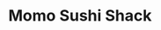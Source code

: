 ---
layout: place
title: "Momo Sushi Shack"
permalink: /new-york/brooklyn/momo-sushi-shack.html
stateAbbr: NY
stateName: New York
cityName: Brooklyn
seo:
  name: "Momo Sushi Shack"
  type: Restaurant
  links: null
description: "Momo Sushi Shack serves delicious sushi in Brooklyn, New York. Try fresh Japanese dishes for a great dining experience. "
place_id: ChIJ34aX5gBcwokREbremOF3FIY
photos:
  - name: >-
      places/ChIJ34aX5gBcwokREbremOF3FIY/photos/AeeoHcL2Ef65-EqDfM8seppsmv8VunRfn-pCU4QDaxVgfnnIUb7rlf2naVVPkTUMFcRMikyJYoPPwo3IgKK64XghlVpnW450bcycdDLVksBi4glv10sHlQkbwLnR6nJ4SOBHD2R7m-rPcw2UpJstIIcsRGmJ73GCFrMFmBpGgqvtQTVYxJGiJlV_ZgQaMvji-dBbrg3mM0w_mVojKX4WqIBsbHFQtHq7koIyuWWRNkEHDJKOdkf9neiASSu-uZQdjBKDgO6fq8qx4ejvmhw2McBY3lDFFbyhZpcICu07qh9KuuzU2nvPXMQgUoMuY2f1KM_eFPC4NJ-8sK3PyFtOTu1m3Z1pIzECnGbsoBk249SUrvr7D_5BX_C5tEJcogj4uPsjqQ1ipOygDW-6YhXXkXziXNc5gizqlzGN24Llk95a9VDh_8Ft
    widthPx: 4032
    heightPx: 3024
    authorAttributions:
      - displayName: Stephen
        uri: https://maps.google.com/maps/contrib/113841403151685207398
        photoUri: >-
          https://lh3.googleusercontent.com/a-/ALV-UjX5PvWscREX12L8djCjrHVuY4oelHbPyCP3B-6lR2HlWN-7y5CfPA=s100-p-k-no-mo
    flagContentUri: >-
      https://www.google.com/local/imagery/report/?cb_client=maps_api_places.places_api&image_key=!1e10!2sCIHM0ogKEICAgID4y7nqvgE&hl=en-US
    googleMapsUri: >-
      https://www.google.com/maps/place//data=!3m4!1e2!3m2!1sCIHM0ogKEICAgID4y7nqvgE!2e10!4m2!3m1!1s0x89c25c00e69786df:0x861477e198deba11
  - name: >-
      places/ChIJ34aX5gBcwokREbremOF3FIY/photos/AeeoHcKT7zRiOz-CMK9_NIkP0slfzj2zsMhW97GajV0M-s-hilDZsUwoN5X3pmmTnbgeLKcytXhog5rVqv3sbQGfDWfKcyercfQUGtYjmGIl_0L2eQ6diQr1CIwQzCavUzdaU4G81gVdJtje0LX40g-943IVEJXIT3kocex0_wElePUsqZ7w77hFoCAz7Ubl4GAOaVmAWh0j4n7-0dtRkGUr8AcR5fDvD8RSiVcIxbCUswCuCbmqN1-8vtJnZgXJ1Z94E4P7UYupoHS89A4i1NA7pO4rEaX_WFjZuApBHeoU1sjaqA
    widthPx: 2400
    heightPx: 2400
    authorAttributions:
      - displayName: Momo Sushi Shack
        uri: https://maps.google.com/maps/contrib/108320625197752383523
        photoUri: >-
          https://lh3.googleusercontent.com/a-/ALV-UjXEVMIOrCJBKlmDZHsnZNSeRkQubm_PJ_n5poUfSm8-0SaiwdU=s100-p-k-no-mo
    flagContentUri: >-
      https://www.google.com/local/imagery/report/?cb_client=maps_api_places.places_api&image_key=!1e10!2sAF1QipOxC0N9ZeAl83p7rLe4FJUxec25WGXiBZIj02qq&hl=en-US
    googleMapsUri: >-
      https://www.google.com/maps/place//data=!3m4!1e2!3m2!1sAF1QipOxC0N9ZeAl83p7rLe4FJUxec25WGXiBZIj02qq!2e10!4m2!3m1!1s0x89c25c00e69786df:0x861477e198deba11
  - name: >-
      places/ChIJ34aX5gBcwokREbremOF3FIY/photos/AeeoHcK_JF4hyHfi4DvHLIz9wPYu0ueaSP1Ek5Z5SqQTclQic6xZcbDNxdBn86KYI4aFpASAZRZQl88gubWrZtxyUEcJvGod_JioE8RLhD4rbwqJHhEjoQkznYcVG41xkP-RiF3DAg4fntZ90bRiaw8ZDgsuXbz1uKsAiH3Bzqt1htnqjUhqFakV5l7kurHPh__3w-455SxUqQYQ4rPerqo52533eUq_smh7giqfpM3SLFO-LOaBzGSUWacEB4f9njA-XuLdzp7nV8DtUvoXeFQlG5EhAhrvqOQL71TQkHDE2F1ltg
    widthPx: 4032
    heightPx: 3024
    authorAttributions:
      - displayName: Momo Sushi Shack
        uri: https://maps.google.com/maps/contrib/108320625197752383523
        photoUri: >-
          https://lh3.googleusercontent.com/a-/ALV-UjXEVMIOrCJBKlmDZHsnZNSeRkQubm_PJ_n5poUfSm8-0SaiwdU=s100-p-k-no-mo
    flagContentUri: >-
      https://www.google.com/local/imagery/report/?cb_client=maps_api_places.places_api&image_key=!1e10!2sAF1QipPq8EJcbKQ-sidJANSK67bBM2yqPSh-ff0VGTcg&hl=en-US
    googleMapsUri: >-
      https://www.google.com/maps/place//data=!3m4!1e2!3m2!1sAF1QipPq8EJcbKQ-sidJANSK67bBM2yqPSh-ff0VGTcg!2e10!4m2!3m1!1s0x89c25c00e69786df:0x861477e198deba11
  - name: >-
      places/ChIJ34aX5gBcwokREbremOF3FIY/photos/AeeoHcJ8OSCLMDMENA69a7jvf_u72YSidd0DlVR2yERtESjfldBXlYTvnLMpHPQ0Qnu0bgPUvtesczCsOmYENI5uAW03I_CrFo0UoZK_nWjFRImmlQvIsOzN8mIoxp6o6Rb_W1G6Y1DD8zXoEKeNYayNeDI3ydW6xGnNb7fF_hasyGPoG3pmG6y-nIcGqUjtHBV-7y0W3KSoIyM7LlfI6R8iCae3kfvGvr_Cm6pXhcffxDRAkD3Eeb-vF-Za8qIIHVvP9JUfU7YuiGbXnb-2MYvJjHQlcNLjGiVnhJs4nFMrMSenX51-DghOCA5_UboTL76UadPFaGFF-u6-ijN_8461R35UBJtNC4Tp9FJxen0z--NHcJPvOdczcbHXcJOtMXe2-o4JmJljDUqhZMwLAuWFiL4m9JrVynTs0MzELiXR90U
    widthPx: 3000
    heightPx: 4000
    authorAttributions:
      - displayName: Benjamin Mei
        uri: https://maps.google.com/maps/contrib/110886317897186384077
        photoUri: >-
          https://lh3.googleusercontent.com/a-/ALV-UjVDaMPwhseIrnJ_lqwODRz5eFKl8zzEw1aHPxw_fPGEQfiA6xAB=s100-p-k-no-mo
    flagContentUri: >-
      https://www.google.com/local/imagery/report/?cb_client=maps_api_places.places_api&image_key=!1e10!2sCIHM0ogKEICAgIDuyqX9dQ&hl=en-US
    googleMapsUri: >-
      https://www.google.com/maps/place//data=!3m4!1e2!3m2!1sCIHM0ogKEICAgIDuyqX9dQ!2e10!4m2!3m1!1s0x89c25c00e69786df:0x861477e198deba11
  - name: >-
      places/ChIJ34aX5gBcwokREbremOF3FIY/photos/AeeoHcKTPFgLILPlo6n31lK1WBDAlQFo72Zf95Q613yk7a8DcLq4SjuPjoUyzOzGV5EHaUgsr28tkZ8_eIEOhg1BDPgqybyy7GVqcqZIq3IwfyxprG_Sb3ambdQiaxXTZ8X80sWWpNEfk3BISQ47ZRSUSjgryWkiK9LU5d-zMb7gWX48sIYqq3lo84sCZ6LumFYSPIhoreYISIOmbbhnnUpmp8NmAHqRFnNPnOsUBnoKVlKCyr3lasuOSlT6voO8-zFjfoMK5acwgrQJhTktSfsEvXSxF_Xj4-w64d1vxSfkL-0Jua8zuTftBVdigU3JmeCB2NEwrif6bt9gmIq9j6XEUqABUpHIjime395MVzEMx4IfEVfDzd7RqQJ8OKHeTuVOxQpcspIy0PhsQ2Iy_TJinqljR1PeeGnpBteCy1-BB1VhQA
    widthPx: 4032
    heightPx: 3024
    authorAttributions:
      - displayName: Stephen
        uri: https://maps.google.com/maps/contrib/113841403151685207398
        photoUri: >-
          https://lh3.googleusercontent.com/a-/ALV-UjX5PvWscREX12L8djCjrHVuY4oelHbPyCP3B-6lR2HlWN-7y5CfPA=s100-p-k-no-mo
    flagContentUri: >-
      https://www.google.com/local/imagery/report/?cb_client=maps_api_places.places_api&image_key=!1e10!2sCIHM0ogKEICAgID4y7nACA&hl=en-US
    googleMapsUri: >-
      https://www.google.com/maps/place//data=!3m4!1e2!3m2!1sCIHM0ogKEICAgID4y7nACA!2e10!4m2!3m1!1s0x89c25c00e69786df:0x861477e198deba11
  - name: >-
      places/ChIJ34aX5gBcwokREbremOF3FIY/photos/AeeoHcLSDRAi215tBc7IUgQdyNDGv5NjTCD5N43jQrAUyUvqztTh0FcnxTdz-Y_2IzN8d-XNnXowUGvepgpvDNozKMha_9Ra_7GpUA8Fj5KXWOV2DrBxrzkrFJ0UrS8N5EYW7JwXruoagzygoofrNmwMQhdVbHpj4RtoeTaijRkce__eM50VbH8EbhCpHq86I-gcF4FpuujaqjoqhpJWSGCrvJl-CnTB_DciqNhIDlK9W_xum_2S7HTXLppZzuuy4metKcd9_D6evpLCRk3HaeiSX3Il36ntA5NiGhkse6wU72odmQ
    widthPx: 4032
    heightPx: 3024
    authorAttributions:
      - displayName: Momo Sushi Shack
        uri: https://maps.google.com/maps/contrib/108320625197752383523
        photoUri: >-
          https://lh3.googleusercontent.com/a-/ALV-UjXEVMIOrCJBKlmDZHsnZNSeRkQubm_PJ_n5poUfSm8-0SaiwdU=s100-p-k-no-mo
    flagContentUri: >-
      https://www.google.com/local/imagery/report/?cb_client=maps_api_places.places_api&image_key=!1e10!2sAF1QipMtD7_lv7Nol5MtHw9AqprC3E9QeXBkipkBU8T9&hl=en-US
    googleMapsUri: >-
      https://www.google.com/maps/place//data=!3m4!1e2!3m2!1sAF1QipMtD7_lv7Nol5MtHw9AqprC3E9QeXBkipkBU8T9!2e10!4m2!3m1!1s0x89c25c00e69786df:0x861477e198deba11
  - name: >-
      places/ChIJ34aX5gBcwokREbremOF3FIY/photos/AeeoHcJczGWZSBMLDUI2qcMa9xwKYS73CYm1ugchrLxgtaqxV4dobhLzXIU145BbfxtW--VI6IxFQTQJi7ITC7_1FrAUYCJNfl882Jd9PA1Dk-iSGUhjFaNUJyLP5osXHMx-8wudiHMK7sUPjHVduAEuLlVOxEfFDwYE3qD3OLR5Z3JU5JclTqNLC7F7r98rWCisPU4c7XRjI_N2dJ2Aswj9opNbFBWhrTqwQ7Rme5HO0mU7_WLKBT5i1uPWwQTy2Si21HVsHtW1vY0YeVS_ROPbvtNUndBwKwDutxjai-ZEuewFAA
    widthPx: 2400
    heightPx: 2400
    authorAttributions:
      - displayName: Momo Sushi Shack
        uri: https://maps.google.com/maps/contrib/108320625197752383523
        photoUri: >-
          https://lh3.googleusercontent.com/a-/ALV-UjXEVMIOrCJBKlmDZHsnZNSeRkQubm_PJ_n5poUfSm8-0SaiwdU=s100-p-k-no-mo
    flagContentUri: >-
      https://www.google.com/local/imagery/report/?cb_client=maps_api_places.places_api&image_key=!1e10!2sAF1QipO0BUO10-YLbqwXGDJYI1WTbhlQIfWASEPf79kK&hl=en-US
    googleMapsUri: >-
      https://www.google.com/maps/place//data=!3m4!1e2!3m2!1sAF1QipO0BUO10-YLbqwXGDJYI1WTbhlQIfWASEPf79kK!2e10!4m2!3m1!1s0x89c25c00e69786df:0x861477e198deba11
  - name: >-
      places/ChIJ34aX5gBcwokREbremOF3FIY/photos/AeeoHcJLX0GiIIgd7egZ_EvYLJ97GO1wk_Oc4kDhewugEdqirVcZkU3R1I_8dSFzkZbgXtFOTVIGmnWXyAQ2_vH_zrFeMVvcSdLP39shT53S6P74zOExamqANe_TVUkub0rEsu7icKBo1COVYC35K_CNtVPdOXIJfceJrmXiEQ02cnTCm2cvaVh9tO2lZuHCUyGfXv4efu3yFSM7FbQbMGHG9lLwxLgwNoTDhmF0lTJb-W_igpY2tg_Yvhl8VCWJYQUld3IMtZne439YHEwnwvceEnY4WKEr0NSJs7uTs3CZlfVaNA
    widthPx: 2400
    heightPx: 2400
    authorAttributions:
      - displayName: Momo Sushi Shack
        uri: https://maps.google.com/maps/contrib/108320625197752383523
        photoUri: >-
          https://lh3.googleusercontent.com/a-/ALV-UjXEVMIOrCJBKlmDZHsnZNSeRkQubm_PJ_n5poUfSm8-0SaiwdU=s100-p-k-no-mo
    flagContentUri: >-
      https://www.google.com/local/imagery/report/?cb_client=maps_api_places.places_api&image_key=!1e10!2sAF1QipPxamWmBdfJfl7pKK9_50GuoVYrJmgcfqAVh0M1&hl=en-US
    googleMapsUri: >-
      https://www.google.com/maps/place//data=!3m4!1e2!3m2!1sAF1QipPxamWmBdfJfl7pKK9_50GuoVYrJmgcfqAVh0M1!2e10!4m2!3m1!1s0x89c25c00e69786df:0x861477e198deba11
  - name: >-
      places/ChIJ34aX5gBcwokREbremOF3FIY/photos/AeeoHcJMJuMVyHW1QZxNuHQ2QQu2x9sXDUC8Drfj-xVMma2_huHbhdTeuEklFE_MzkYgYv47PjwL6XyRLQk3KkOm9u_kx0LQktBwyV-7XRtZ3ketleGUbuDIqFgdsF9RdGAu9FFgKFgfKXqmILBj0im0w8xyptAEOR0qBfT626ZMU3M445-mt_20v6G-jG6KgAZB6L4Be59i8UNQMOt_lpU-MsBINDpslzQrG2RnuNhsW3kDrthhvXEqT0nRrpFaCWTN5AxhqWNrwTVia9sJxTKfdx319pljI9BDcXQ_-pP3FUXAg7XhhBSvWWZKvRKiVEC_VitheqFBb0dqoDPpLEFRyEvnZpSqwZTlsnRE1mW_0K4WiqBv9DUKhywLHJkK2T2NsoxCnqAy2JQl7bCiL-TB_P_1DNmITlwHvzi7qP5ZP9egg2nF
    widthPx: 2992
    heightPx: 2992
    authorAttributions:
      - displayName: Liliana Campuzano
        uri: https://maps.google.com/maps/contrib/104099414070376721774
        photoUri: >-
          https://lh3.googleusercontent.com/a-/ALV-UjUfem5DzkOAZ44jTC_1fce9oW99oLWQnWIoiIZXh6b1YeX8iZmi=s100-p-k-no-mo
    flagContentUri: >-
      https://www.google.com/local/imagery/report/?cb_client=maps_api_places.places_api&image_key=!1e10!2sCIHM0ogKEICAgIDDsZKw2wE&hl=en-US
    googleMapsUri: >-
      https://www.google.com/maps/place//data=!3m4!1e2!3m2!1sCIHM0ogKEICAgIDDsZKw2wE!2e10!4m2!3m1!1s0x89c25c00e69786df:0x861477e198deba11
  - name: >-
      places/ChIJ34aX5gBcwokREbremOF3FIY/photos/AeeoHcJIjjEsEwaemNS0gHqfpuTrMlu1VnHvIpUBee7Dg8THcb7JLbKUcSJAo_S-CeS6ickkQ6i1ziMfihkQMduT3cvPA7S2jcw4xdPaJCQh1yAWo4B3yzmmDLO755Ii6INJLEF22cfeE8pCcrIYFadZ-MN4-AtNcAXdR6GvZN8qkDExxZzFRWVAM_MiFM5uRPV-cK_xCV0I5lUKWVyZLgWXa8s3DIjOUyGHtN-1SAQbbvxPHqiqNPrCujjPZqRB8hIDyJdcOgJ2eE1RV1MIheyhhrYzRpE8qmKRuk-gahel3hre2VUuKUXi-HIgilzFSpmLPjx7rMX3GT9c_19bvGEVBFrGSFPRDpkmS4eQZ_3VxTcAsMn6zuHLxgpHOBGyvy0lcx5KRzIitEjDa4y1nz_oey8Kw8kJwWsXSAZyBoL-yn-4ENk
    widthPx: 4032
    heightPx: 3024
    authorAttributions:
      - displayName: Peter Liu
        uri: https://maps.google.com/maps/contrib/100643109161309918309
        photoUri: >-
          https://lh3.googleusercontent.com/a/ACg8ocKzjddhU8GD1q_5qLzGhJRt8IEyJ9KSPvaP2dgfMt7gVxHUVg=s100-p-k-no-mo
    flagContentUri: >-
      https://www.google.com/local/imagery/report/?cb_client=maps_api_places.places_api&image_key=!1e10!2sCIHM0ogKEICAgICEw7yZmgE&hl=en-US
    googleMapsUri: >-
      https://www.google.com/maps/place//data=!3m4!1e2!3m2!1sCIHM0ogKEICAgICEw7yZmgE!2e10!4m2!3m1!1s0x89c25c00e69786df:0x861477e198deba11
address: 43 Bogart St, Brooklyn, NY 11206, USA
street: 43 Bogart St
city: Brooklyn
state: NY
zip: '11206'
country: USA
neighborhood: Bushwick
latitude: '40.705164'
longitude: '-73.933408'
accessibility_options:
  wheelchairAccessibleParking: false
business_status: OPERATIONAL
name: Momo Sushi Shack
google_maps_links:
  directionsUri: >-
    https://www.google.com/maps/dir//''/data=!4m7!4m6!1m1!4e2!1m2!1m1!1s0x89c25c00e69786df:0x861477e198deba11!3e0
  placeUri: https://maps.google.com/?cid=9661478911432636945
  writeAReviewUri: >-
    https://www.google.com/maps/place//data=!4m3!3m2!1s0x89c25c00e69786df:0x861477e198deba11!12e1
  reviewsUri: >-
    https://www.google.com/maps/place//data=!4m4!3m3!1s0x89c25c00e69786df:0x861477e198deba11!9m1!1b1
  photosUri: >-
    https://www.google.com/maps/place//data=!4m3!3m2!1s0x89c25c00e69786df:0x861477e198deba11!10e5
primary_type: Sushi Restaurant
opening_hours:
  regular: null
  current: null
secondary_opening_hours:
  regular:
    weekdayDescriptions: null
    type: null
  current:
    weekdayDescriptions: null
    type: null
phone: null
price_level: null
price_range: null
rating: null
rating_count: 0
website: null
reviews: null
parking_options: null
payment_options: null
allow_dogs: null
curbside_pickup: null
delivery: null
dine_in: null
good_for_children: null
good_for_groups: null
good_for_sports: null
live_music: null
menu_for_children: null
outdoor_seating: null
reservable: null
restroom: null
serves_beer: null
serves_breakfast: null
serves_brunch: null
serves_cocktails: null
serves_coffee: null
serves_dinner: null
serves_dessert: null
serves_lunch: null
serves_vegetarian_food: null
serves_wine: null
takeout: null
update_category: essentials
summary: null

---